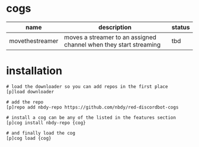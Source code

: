 # cogs

| name            | description                                                       | status |
|-----------------|-------------------------------------------------------------------|--------|
| movethestreamer | moves a streamer to an assigned channel when they start streaming | tbd    |

# installation
```
# load the downloader so you can add repos in the first place
[p]load downloader

# add the repo
[p]repo add nbdy-repo https://github.com/nbdy/red-discordbot-cogs

# install a cog can be any of the listed in the features section
[p]cog install nbdy-repo {cog}

# and finally load the cog
[p]cog load {cog}
```